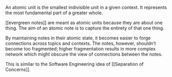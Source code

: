 An atomic unit is the smallest indivisible unit in a given context. It represents the most fundamental part of a greater whole.

[[evergreen notes]] are meant as atomic units because they are about one thing. The aim of an atomic note is to capture the entirety of that one thing.

By maintaining notes in their atomic state, it becomes easier to forge connections across topics and contexts. The notes, however, shouldn’t become too fragmented; higher fragmentation results in more complex network which might obscure the view of connections between the notes.

This is similar to the Software Engineering idea of [[Separation of Concerns]].
